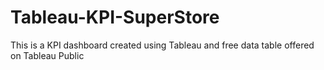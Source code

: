 # Tableau-KPI-SuperStore
This is a KPI dashboard created using Tableau and free data table offered on Tableau Public
